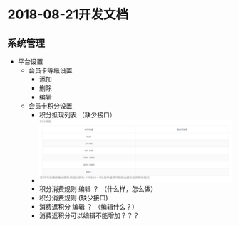 2018-08-21开发文档
==================

## 系统管理
- 平台设置
  - 会员卡等级设置
    - 添加
    - 删除
    - 编辑
  - 会员卡积分设置
    - 积分抵现列表 （缺少接口）
    - ![list1](imgs/2018-08-21/list-1.jpg)
    - 积分消费规则 编辑 ？ （什么样，怎么做）
    - 积分消费规则 (缺少接口)
    - 消费返积分 编辑 ？ （编辑什么？）
    - 消费返积分可以编辑不能增加？？？